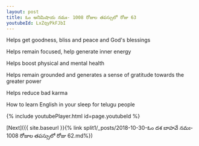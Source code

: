 ```yaml
---
layout: post
title: ఓం అనిమిషాయ నమః- 1008 రోజుల తపస్సులో రోజు 63
youtubeId: LxZqyPkFJbI
---
```

 
 
Helps get goodness, bliss and peace and God's blessings
 
Helps remain focused, help generate inner energy 
 
Helps boost physical and mental health 
 
Helps remain grounded and generates a sense of gratitude towards the greater power 
 
Helps reduce bad karma
 
How to learn English in your sleep for telugu people
 
 
 
 


{% include youtubePlayer.html id=page.youtubeId %}
 
[Next]({{ site.baseurl }}{% link split1/_posts/2018-10-30-ఓం దశ బాహవే నమః- 1008 రోజుల తపస్సులో రోజు 62.md%})
 
